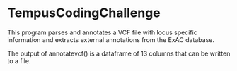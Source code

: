 # TempusCodingChallenge

This program parses and annotates a VCF file with locus specific information and extracts external annotations from the ExAC database.

The output of annotatevcf() is a dataframe of 13 columns that can be written to a file. 

